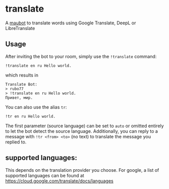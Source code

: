 # translate
A [maubot](https://github.com/maubot/maubot) to translate words using Google Translate, DeepL or LibreTranslate

## Usage

After inviting the bot to your room, simply use the `!translate` command:

    !translate en ru Hello world.
    
which results in

    Translate Bot:
    > rubo77
    > !translate en ru Hello world.
    Привет, мир.

You can also use the alias `tr`:

    !tr en ru Hello world.

The first parameter (source language) can be set to `auto` or omitted entirely
to let the bot detect the source language. Additionally, you can reply
to a message with `!tr <from> <to>` (no text) to translate the message you
replied to.

## supported languages:

This depends on the translation provider you choose. For google, a list of
supported languages can be found at https://cloud.google.com/translate/docs/languages
